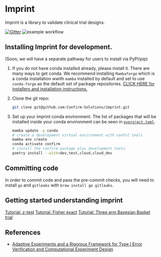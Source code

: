 # Imprint

Imprint is a library to validate clinical trial designs.

[![Gitter](https://img.shields.io/gitter/room/confirm_imprint/community)](https://gitter.im/confirm_imprint/community#)
![example workflow](https://github.com/Confirm-Solutions/imprint/actions/workflows/test.yml/badge.svg)

## Installing Imprint for development.

(Soon, we will have a separate pathway for users to install via PyPI/pip)

1. If you do not have conda installed already, please install it. There are
   many ways to get conda. We recommend installing `Mambaforge` which is a
   conda installation wwith `mamba` installed by default and set to use
   `conda-forge` as the default set of package repositories. [CLICK HERE for
   installers and installation
   instructions.](https://github.com/conda-forge/miniforge#mambaforge)
2. Clone the git repo:

   ```bash
   git clone git@github.com:Confirm-Solutions/imprint.git
   ```

3. Set up your imprint conda environment. The list of packages that will be
   installed inside your conda environment can be seen
   in [`pyproject.toml`](pyproject.toml).

   ```bash
   mamba update -y conda
   # create a development virtual environment with useful tools
   mamba env create
   conda activate confirm
   # install the confirm package plus development tools
   poetry install --with=dev,test,cloud,cloud_dev
   ```
   
## Committing code

In order to commit code and pass the pre-commit checks, you will need to install `go` and `gitleaks` with `brew install go gitleaks`.

## Getting started understanding imprint

[Tutorial: z-test](./tutorials/basket.ipynb)
[Tutorial: Fisher exact](./tutorials/basket.ipynb)
[Tutorial: Three arm Bayesian Basket trial](./tutorials/basket.ipynb)

## References

- [Adaptive Experiments and a Rigorous Framework for Type I Error Verification and Computational Experiment Design](https://arxiv.org/abs/2205.09369)
